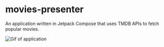 # movies-presenter

An application written in Jetpack Compose that uses TMDB APIs to fetch popular movies.

![Gif of application](https://media.giphy.com/media/CmboBwhxY5C2G9ITC2/giphy.gif)